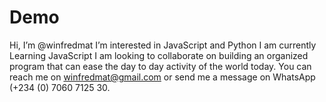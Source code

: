 # Demo
Hi, I’m @winfredmat
I’m interested in JavaScript and Python
I am currently Learning JavaScript
I am looking to collaborate on building an organized program that can ease the day to day activity of the world today.
You can reach me on winfredmat@gmail.com or send me a message on WhatsApp (+234 (0) 7060 7125 30. 
